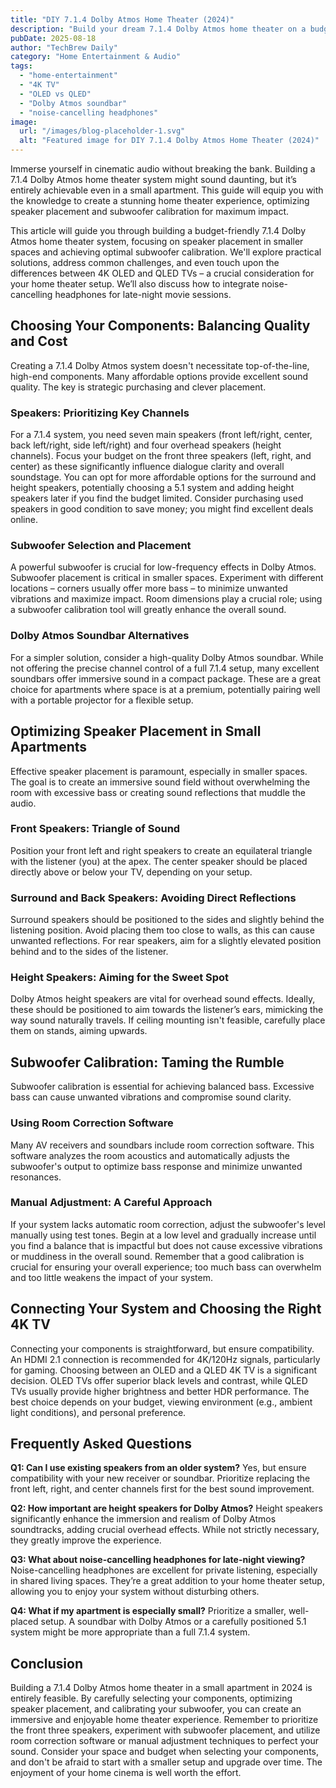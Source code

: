 ```yaml
---
title: "DIY 7.1.4 Dolby Atmos Home Theater (2024)"
description: "Build your dream 7.1.4 Dolby Atmos home theater on a budget!  This complete guide covers optimizing wireless speaker placement & subwoofer calibration for small apartments. Learn how to enhance your 4K TV experience with stunning audio. Read now!"
pubDate: 2025-08-18
author: "TechBrew Daily"
category: "Home Entertainment & Audio"
tags:
  - "home-entertainment"
  - "4K TV"
  - "OLED vs QLED"
  - "Dolby Atmos soundbar"
  - "noise-cancelling headphones"
image:
  url: "/images/blog-placeholder-1.svg"
  alt: "Featured image for DIY 7.1.4 Dolby Atmos Home Theater (2024)"
---
```


Immerse yourself in cinematic audio without breaking the bank.  Building a 7.1.4 Dolby Atmos home theater system might sound daunting, but it’s entirely achievable even in a small apartment. This guide will equip you with the knowledge to create a stunning home theater experience, optimizing speaker placement and subwoofer calibration for maximum impact.

This article will guide you through building a budget-friendly 7.1.4 Dolby Atmos home theater system, focusing on speaker placement in smaller spaces and achieving optimal subwoofer calibration.  We'll explore practical solutions, address common challenges, and even touch upon the differences between 4K OLED and QLED TVs – a crucial consideration for your home theater setup. We’ll also discuss how to integrate noise-cancelling headphones for late-night movie sessions.


## Choosing Your Components: Balancing Quality and Cost

Creating a 7.1.4 Dolby Atmos system doesn't necessitate top-of-the-line, high-end components.  Many affordable options provide excellent sound quality.  The key is strategic purchasing and clever placement.

### Speakers: Prioritizing Key Channels

For a 7.1.4 system, you need seven main speakers (front left/right, center, back left/right, side left/right) and four overhead speakers (height channels).  Focus your budget on the front three speakers (left, right, and center) as these significantly influence dialogue clarity and overall soundstage.  You can opt for more affordable options for the surround and height speakers, potentially choosing a 5.1 system and adding height speakers later if you find the budget limited.  Consider purchasing used speakers in good condition to save money; you might find excellent deals online.

### Subwoofer Selection and Placement

A powerful subwoofer is crucial for low-frequency effects in Dolby Atmos.  Subwoofer placement is critical in smaller spaces. Experiment with different locations – corners usually offer more bass – to minimize unwanted vibrations and maximize impact. Room dimensions play a crucial role; using a subwoofer calibration tool will greatly enhance the overall sound.

### Dolby Atmos Soundbar Alternatives

For a simpler solution, consider a high-quality Dolby Atmos soundbar. While not offering the precise channel control of a full 7.1.4 setup, many excellent soundbars offer immersive sound in a compact package.  These are a great choice for apartments where space is at a premium, potentially pairing well with a portable projector for a flexible setup.


## Optimizing Speaker Placement in Small Apartments

Effective speaker placement is paramount, especially in smaller spaces.  The goal is to create an immersive sound field without overwhelming the room with excessive bass or creating sound reflections that muddle the audio.

### Front Speakers: Triangle of Sound

Position your front left and right speakers to create an equilateral triangle with the listener (you) at the apex. The center speaker should be placed directly above or below your TV, depending on your setup.

### Surround and Back Speakers: Avoiding Direct Reflections

Surround speakers should be positioned to the sides and slightly behind the listening position. Avoid placing them too close to walls, as this can cause unwanted reflections.  For rear speakers, aim for a slightly elevated position behind and to the sides of the listener.

### Height Speakers: Aiming for the Sweet Spot

Dolby Atmos height speakers are vital for overhead sound effects. Ideally, these should be positioned to aim towards the listener’s ears, mimicking the way sound naturally travels.  If ceiling mounting isn't feasible, carefully place them on stands, aiming upwards.


## Subwoofer Calibration: Taming the Rumble

Subwoofer calibration is essential for achieving balanced bass.  Excessive bass can cause unwanted vibrations and compromise sound clarity.


### Using Room Correction Software

Many AV receivers and soundbars include room correction software. This software analyzes the room acoustics and automatically adjusts the subwoofer's output to optimize bass response and minimize unwanted resonances.

### Manual Adjustment: A Careful Approach

If your system lacks automatic room correction, adjust the subwoofer's level manually using test tones. Begin at a low level and gradually increase until you find a balance that is impactful but does not cause excessive vibrations or muddiness in the overall sound.  Remember that a good calibration is crucial for ensuring your overall experience; too much bass can overwhelm and too little weakens the impact of your system.


##  Connecting Your System and Choosing the Right 4K TV

Connecting your components is straightforward, but ensure compatibility. An HDMI 2.1 connection is recommended for 4K/120Hz signals, particularly for gaming.   Choosing between an OLED and a QLED 4K TV is a significant decision. OLED TVs offer superior black levels and contrast, while QLED TVs usually provide higher brightness and better HDR performance. The best choice depends on your budget, viewing environment (e.g., ambient light conditions), and personal preference.


## Frequently Asked Questions

**Q1: Can I use existing speakers from an older system?**  Yes, but ensure compatibility with your new receiver or soundbar.  Prioritize replacing the front left, right, and center channels first for the best sound improvement.

**Q2:  How important are height speakers for Dolby Atmos?**  Height speakers significantly enhance the immersion and realism of Dolby Atmos soundtracks, adding crucial overhead effects.  While not strictly necessary, they greatly improve the experience.

**Q3: What about noise-cancelling headphones for late-night viewing?**  Noise-cancelling headphones are excellent for private listening, especially in shared living spaces. They’re a great addition to your home theater setup, allowing you to enjoy your system without disturbing others.

**Q4: What if my apartment is especially small?**  Prioritize a smaller, well-placed setup. A soundbar with Dolby Atmos or a carefully positioned 5.1 system might be more appropriate than a full 7.1.4 system.


## Conclusion

Building a 7.1.4 Dolby Atmos home theater in a small apartment in 2024 is entirely feasible. By carefully selecting your components, optimizing speaker placement, and calibrating your subwoofer, you can create an immersive and enjoyable home theater experience.  Remember to prioritize the front three speakers, experiment with subwoofer placement, and utilize room correction software or manual adjustment techniques to perfect your sound. Consider your space and budget when selecting your components, and don't be afraid to start with a smaller setup and upgrade over time.  The enjoyment of your home cinema is well worth the effort.